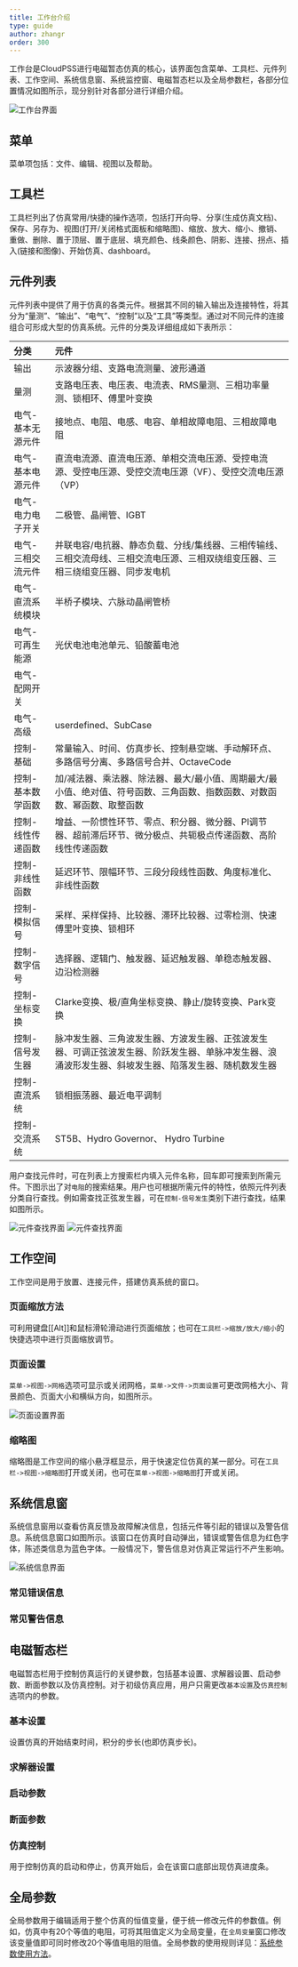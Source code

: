 ```yaml
---
title: 工作台介绍
type: guide
author: zhangr
order: 300
---
```


工作台是CloudPSS进行电磁暂态仿真的核心，该界面包含菜单、工具栏、元件列表、工作空间、系统信息窗、系统监控窗、电磁暂态栏以及全局参数栏，各部分位置情况如图所示，现分别针对各部分进行详细介绍。 

![工作台界面](User2/G1.png "工作台界面")

## 菜单

菜单项包括：文件、编辑、视图以及帮助。

## 工具栏

工具栏列出了仿真常用/快捷的操作选项，包括打开向导、分享(生成仿真文档)、保存、另存为、视图(打开/关闭格式面板和缩略图)、缩放、放大、缩小、撤销、重做、删除、置于顶层、置于底层、填充颜色、线条颜色、阴影、连接、拐点、插入(链接和图像)、开始仿真、dashboard。


## 元件列表

元件列表中提供了用于仿真的各类元件。根据其不同的输入输出及连接特性，将其分为“量测”、“输出”、“电气”、“控制”以及“工具”等类型。通过对不同元件的连接组合可形成大型的仿真系统。元件的分类及详细组成如下表所示：

| 分类 | 元件 |
| :--- | :---  |
| 输出 | 示波器分组、支路电流测量、波形通道|
| 量测 | 支路电压表、电压表、电流表、RMS量测、三相功率量测、锁相环、傅里叶变换|
| 电气-基本无源元件 | 接地点、电阻、电感、电容、单相故障电阻、三相故障电阻|
| 电气-基本电源元件 | 直流电流源、直流电压源、单相交流电压源、受控电流源、受控电压源、受控交流电压源（VF）、受控交流电压源（VP） |
| 电气-电力电子开关 | 二极管、晶闸管、IGBT |
| 电气-三相交流元件 | 并联电容/电抗器、静态负载、分线/集线器、三相传输线、三相交流母线、三相交流电压源、三相双绕组变压器、三相三绕组变压器、同步发电机 |
| 电气-直流系统模块 | 半桥子模块、六脉动晶闸管桥 |
| 电气-可再生能源 | 光伏电池电池单元、铅酸蓄电池 |
| 电气-配网开关 | |
| 电气-高级 | userdefined、SubCase |
| 控制-基础 | 常量输入、时间、仿真步长、控制悬空端、手动解环点、多路信号分离、多路信号合并、OctaveCode |
| 控制-基本数学函数 | 加/减法器、乘法器、除法器、最大/最小值、周期最大/最小值、绝对值、符号函数、三角函数、指数函数、对数函数、幂函数、取整函数 |
| 控制-线性传递函数 | 增益、一阶惯性环节、零点、积分器、微分器、PI调节器、超前滞后环节、微分极点、共轭极点传递函数、高阶线性传递函数 |
| 控制-非线性函数 | 延迟环节、限幅环节、三段分段线性函数、角度标准化、非线性函数 |
| 控制-模拟信号 | 采样、采样保持、比较器、滞环比较器、过零检测、快速傅里叶变换、锁相环 |
| 控制-数字信号 | 选择器、逻辑门、触发器、延迟触发器、单稳态触发器、边沿检测器 |
| 控制-坐标变换 | Clarke变换、极/直角坐标变换、静止/旋转变换、Park变换 |
| 控制-信号发生器 | 脉冲发生器、三角波发生器、方波发生器、正弦波发生器、可调正弦波发生器、阶跃发生器、单脉冲发生器、浪涌波形发生器、斜坡发生器、陷落发生器、随机数发生器 |
| 控制-直流系统 | 锁相振荡器、最近电平调制 |
| 控制-交流系统| ST5B、Hydro Governor、 Hydro Turbine |

用户查找元件时，可在列表上方搜索栏内填入元件名称，回车即可搜索到所需元件。下图示出了对`电阻`的搜索结果。用户也可根据所需元件的特性，依照元件列表分类自行查找。例如需查找正弦发生器，可在`控制-信号发生`类别下进行查找，结果如图所示。

![元件查找界面](User2/G2.png "使用搜索查找元件")
![元件查找界面](User2/G3.png "按类别查找元件")

## 工作空间

工作空间是用于放置、连接元件，搭建仿真系统的窗口。

### 页面缩放方法

可利用键盘[[Alt]]和鼠标滑轮滑动进行页面缩放；也可在`工具栏->缩放/放大/缩小`的快捷选项中进行页面缩放调节。

### 页面设置

`菜单->视图->网格`选项可显示或关闭网格，`菜单->文件->页面设置`可更改网格大小、背景颜色、页面大小和横纵方向，如图所示。

![页面设置界面](User2/G4.png "页面设置界面")

### 缩略图

缩略图是工作空间的缩小悬浮框显示，用于快速定位仿真的某一部分。可在`工具栏->视图->缩略图`打开或关闭，也可在`菜单->视图->缩略图`打开或关闭。

## 系统信息窗

系统信息窗用以查看仿真反馈及故障解决信息，包括元件等引起的错误以及警告信息。系统信息窗口如图所示。该窗口在仿真时自动弹出，错误或警告信息为红色字体，陈述类信息为蓝色字体。一般情况下，警告信息对仿真正常运行不产生影响。

![系统信息界面](User2/G5.png "系统信息界面")

### 常见错误信息

### 常见警告信息

## 电磁暂态栏
	
电磁暂态栏用于控制仿真运行的关键参数，包括基本设置、求解器设置、启动参数、断面参数以及仿真控制。对于初级仿真应用，用户只需更改`基本设置`及`仿真控制`选项内的参数。

### 基本设置

设置仿真的开始结束时间，积分的步长(也即仿真步长)。

### 求解器设置

### 启动参数

### 断面参数

### 仿真控制

用于控制仿真的启动和停止，仿真开始后，会在该窗口底部出现仿真进度条。

## 全局参数

全局参数用于编辑适用于整个仿真的恒值变量，便于统一修改元件的参数值。例如，仿真中有20个等值的电阻，可将其阻值定义为全局变量，在`全局变量`窗口修改该变量值即可同时修改20个等值电阻的阻值。全局参数的使用规则详见：[系统参数使用方法](/features/ParameterSystem.html)。









